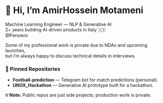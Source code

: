 # 👋 Hi, I’m AmirHossein Motameni

Machine Learning Engineer — NLP & Generative AI  
2+ years building AI-driven products in Italy 🇮🇹  
@Pensiero

Some of my professional work is private due to NDAs and upcoming launches,  
but I’m always happy to discuss technical details in interviews.

### 📌 Pinned Repositories
- **Football-prediction** — Telegram bot for match predictions (personal).  
- **UNOX_Hackathon** — Generative AI prototype built for a hackathon.  

**💡 Note:** Public repos are just side projects; production work is private.
